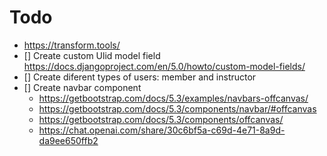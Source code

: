 # Todo
- https://transform.tools/
- [] Create custom Ulid model field
    https://docs.djangoproject.com/en/5.0/howto/custom-model-fields/
- [] Create diferent types of users: member and instructor
- [] Create navbar component
    - https://getbootstrap.com/docs/5.3/examples/navbars-offcanvas/
    - https://getbootstrap.com/docs/5.3/components/navbar/#offcanvas
    - https://getbootstrap.com/docs/5.3/components/offcanvas/
    - https://chat.openai.com/share/30c6bf5a-c69d-4e71-8a9d-da9ee650ffb2